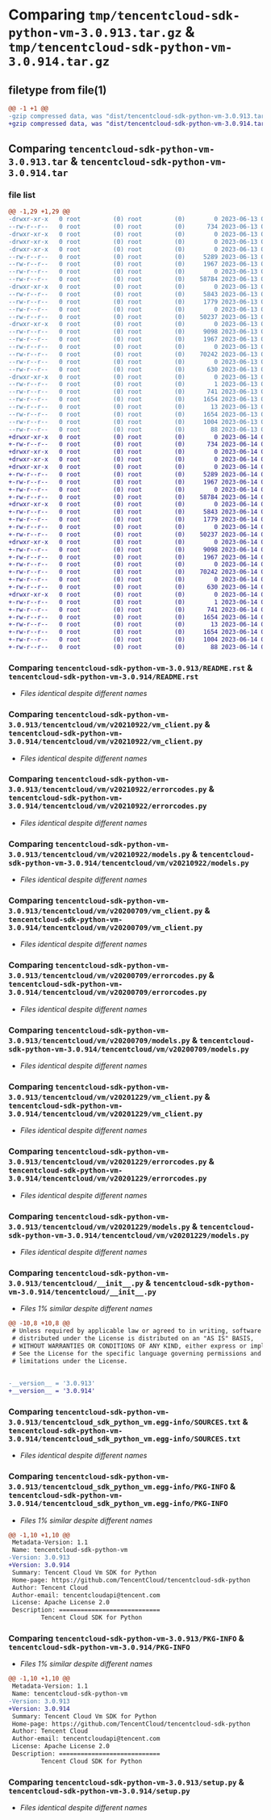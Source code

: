# Comparing `tmp/tencentcloud-sdk-python-vm-3.0.913.tar.gz` & `tmp/tencentcloud-sdk-python-vm-3.0.914.tar.gz`

## filetype from file(1)

```diff
@@ -1 +1 @@
-gzip compressed data, was "dist/tencentcloud-sdk-python-vm-3.0.913.tar", last modified: Tue Jun 13 02:28:49 2023, max compression
+gzip compressed data, was "dist/tencentcloud-sdk-python-vm-3.0.914.tar", last modified: Wed Jun 14 00:38:21 2023, max compression
```

## Comparing `tencentcloud-sdk-python-vm-3.0.913.tar` & `tencentcloud-sdk-python-vm-3.0.914.tar`

### file list

```diff
@@ -1,29 +1,29 @@
-drwxr-xr-x   0 root         (0) root         (0)        0 2023-06-13 02:28:49.000000 tencentcloud-sdk-python-vm-3.0.913/
--rw-r--r--   0 root         (0) root         (0)      734 2023-06-13 02:28:49.000000 tencentcloud-sdk-python-vm-3.0.913/README.rst
-drwxr-xr-x   0 root         (0) root         (0)        0 2023-06-13 02:28:49.000000 tencentcloud-sdk-python-vm-3.0.913/tencentcloud/
-drwxr-xr-x   0 root         (0) root         (0)        0 2023-06-13 02:28:49.000000 tencentcloud-sdk-python-vm-3.0.913/tencentcloud/vm/
-drwxr-xr-x   0 root         (0) root         (0)        0 2023-06-13 02:28:49.000000 tencentcloud-sdk-python-vm-3.0.913/tencentcloud/vm/v20210922/
--rw-r--r--   0 root         (0) root         (0)     5289 2023-06-13 02:28:49.000000 tencentcloud-sdk-python-vm-3.0.913/tencentcloud/vm/v20210922/vm_client.py
--rw-r--r--   0 root         (0) root         (0)     1967 2023-06-13 02:28:49.000000 tencentcloud-sdk-python-vm-3.0.913/tencentcloud/vm/v20210922/errorcodes.py
--rw-r--r--   0 root         (0) root         (0)        0 2023-06-13 02:28:49.000000 tencentcloud-sdk-python-vm-3.0.913/tencentcloud/vm/v20210922/__init__.py
--rw-r--r--   0 root         (0) root         (0)    58784 2023-06-13 02:28:49.000000 tencentcloud-sdk-python-vm-3.0.913/tencentcloud/vm/v20210922/models.py
-drwxr-xr-x   0 root         (0) root         (0)        0 2023-06-13 02:28:49.000000 tencentcloud-sdk-python-vm-3.0.913/tencentcloud/vm/v20200709/
--rw-r--r--   0 root         (0) root         (0)     5843 2023-06-13 02:28:49.000000 tencentcloud-sdk-python-vm-3.0.913/tencentcloud/vm/v20200709/vm_client.py
--rw-r--r--   0 root         (0) root         (0)     1779 2023-06-13 02:28:49.000000 tencentcloud-sdk-python-vm-3.0.913/tencentcloud/vm/v20200709/errorcodes.py
--rw-r--r--   0 root         (0) root         (0)        0 2023-06-13 02:28:49.000000 tencentcloud-sdk-python-vm-3.0.913/tencentcloud/vm/v20200709/__init__.py
--rw-r--r--   0 root         (0) root         (0)    50237 2023-06-13 02:28:49.000000 tencentcloud-sdk-python-vm-3.0.913/tencentcloud/vm/v20200709/models.py
-drwxr-xr-x   0 root         (0) root         (0)        0 2023-06-13 02:28:49.000000 tencentcloud-sdk-python-vm-3.0.913/tencentcloud/vm/v20201229/
--rw-r--r--   0 root         (0) root         (0)     9098 2023-06-13 02:28:49.000000 tencentcloud-sdk-python-vm-3.0.913/tencentcloud/vm/v20201229/vm_client.py
--rw-r--r--   0 root         (0) root         (0)     1967 2023-06-13 02:28:49.000000 tencentcloud-sdk-python-vm-3.0.913/tencentcloud/vm/v20201229/errorcodes.py
--rw-r--r--   0 root         (0) root         (0)        0 2023-06-13 02:28:49.000000 tencentcloud-sdk-python-vm-3.0.913/tencentcloud/vm/v20201229/__init__.py
--rw-r--r--   0 root         (0) root         (0)    70242 2023-06-13 02:28:49.000000 tencentcloud-sdk-python-vm-3.0.913/tencentcloud/vm/v20201229/models.py
--rw-r--r--   0 root         (0) root         (0)        0 2023-06-13 02:28:49.000000 tencentcloud-sdk-python-vm-3.0.913/tencentcloud/vm/__init__.py
--rw-r--r--   0 root         (0) root         (0)      630 2023-06-13 02:28:49.000000 tencentcloud-sdk-python-vm-3.0.913/tencentcloud/__init__.py
-drwxr-xr-x   0 root         (0) root         (0)        0 2023-06-13 02:28:49.000000 tencentcloud-sdk-python-vm-3.0.913/tencentcloud_sdk_python_vm.egg-info/
--rw-r--r--   0 root         (0) root         (0)        1 2023-06-13 02:28:49.000000 tencentcloud-sdk-python-vm-3.0.913/tencentcloud_sdk_python_vm.egg-info/dependency_links.txt
--rw-r--r--   0 root         (0) root         (0)      741 2023-06-13 02:28:49.000000 tencentcloud-sdk-python-vm-3.0.913/tencentcloud_sdk_python_vm.egg-info/SOURCES.txt
--rw-r--r--   0 root         (0) root         (0)     1654 2023-06-13 02:28:49.000000 tencentcloud-sdk-python-vm-3.0.913/tencentcloud_sdk_python_vm.egg-info/PKG-INFO
--rw-r--r--   0 root         (0) root         (0)       13 2023-06-13 02:28:49.000000 tencentcloud-sdk-python-vm-3.0.913/tencentcloud_sdk_python_vm.egg-info/top_level.txt
--rw-r--r--   0 root         (0) root         (0)     1654 2023-06-13 02:28:49.000000 tencentcloud-sdk-python-vm-3.0.913/PKG-INFO
--rw-r--r--   0 root         (0) root         (0)     1004 2023-06-13 02:28:49.000000 tencentcloud-sdk-python-vm-3.0.913/setup.py
--rw-r--r--   0 root         (0) root         (0)       88 2023-06-13 02:28:49.000000 tencentcloud-sdk-python-vm-3.0.913/setup.cfg
+drwxr-xr-x   0 root         (0) root         (0)        0 2023-06-14 00:38:21.000000 tencentcloud-sdk-python-vm-3.0.914/
+-rw-r--r--   0 root         (0) root         (0)      734 2023-06-14 00:38:21.000000 tencentcloud-sdk-python-vm-3.0.914/README.rst
+drwxr-xr-x   0 root         (0) root         (0)        0 2023-06-14 00:38:21.000000 tencentcloud-sdk-python-vm-3.0.914/tencentcloud/
+drwxr-xr-x   0 root         (0) root         (0)        0 2023-06-14 00:38:21.000000 tencentcloud-sdk-python-vm-3.0.914/tencentcloud/vm/
+drwxr-xr-x   0 root         (0) root         (0)        0 2023-06-14 00:38:21.000000 tencentcloud-sdk-python-vm-3.0.914/tencentcloud/vm/v20210922/
+-rw-r--r--   0 root         (0) root         (0)     5289 2023-06-14 00:38:21.000000 tencentcloud-sdk-python-vm-3.0.914/tencentcloud/vm/v20210922/vm_client.py
+-rw-r--r--   0 root         (0) root         (0)     1967 2023-06-14 00:38:21.000000 tencentcloud-sdk-python-vm-3.0.914/tencentcloud/vm/v20210922/errorcodes.py
+-rw-r--r--   0 root         (0) root         (0)        0 2023-06-14 00:38:21.000000 tencentcloud-sdk-python-vm-3.0.914/tencentcloud/vm/v20210922/__init__.py
+-rw-r--r--   0 root         (0) root         (0)    58784 2023-06-14 00:38:21.000000 tencentcloud-sdk-python-vm-3.0.914/tencentcloud/vm/v20210922/models.py
+drwxr-xr-x   0 root         (0) root         (0)        0 2023-06-14 00:38:21.000000 tencentcloud-sdk-python-vm-3.0.914/tencentcloud/vm/v20200709/
+-rw-r--r--   0 root         (0) root         (0)     5843 2023-06-14 00:38:21.000000 tencentcloud-sdk-python-vm-3.0.914/tencentcloud/vm/v20200709/vm_client.py
+-rw-r--r--   0 root         (0) root         (0)     1779 2023-06-14 00:38:21.000000 tencentcloud-sdk-python-vm-3.0.914/tencentcloud/vm/v20200709/errorcodes.py
+-rw-r--r--   0 root         (0) root         (0)        0 2023-06-14 00:38:21.000000 tencentcloud-sdk-python-vm-3.0.914/tencentcloud/vm/v20200709/__init__.py
+-rw-r--r--   0 root         (0) root         (0)    50237 2023-06-14 00:38:21.000000 tencentcloud-sdk-python-vm-3.0.914/tencentcloud/vm/v20200709/models.py
+drwxr-xr-x   0 root         (0) root         (0)        0 2023-06-14 00:38:21.000000 tencentcloud-sdk-python-vm-3.0.914/tencentcloud/vm/v20201229/
+-rw-r--r--   0 root         (0) root         (0)     9098 2023-06-14 00:38:21.000000 tencentcloud-sdk-python-vm-3.0.914/tencentcloud/vm/v20201229/vm_client.py
+-rw-r--r--   0 root         (0) root         (0)     1967 2023-06-14 00:38:21.000000 tencentcloud-sdk-python-vm-3.0.914/tencentcloud/vm/v20201229/errorcodes.py
+-rw-r--r--   0 root         (0) root         (0)        0 2023-06-14 00:38:21.000000 tencentcloud-sdk-python-vm-3.0.914/tencentcloud/vm/v20201229/__init__.py
+-rw-r--r--   0 root         (0) root         (0)    70242 2023-06-14 00:38:21.000000 tencentcloud-sdk-python-vm-3.0.914/tencentcloud/vm/v20201229/models.py
+-rw-r--r--   0 root         (0) root         (0)        0 2023-06-14 00:38:21.000000 tencentcloud-sdk-python-vm-3.0.914/tencentcloud/vm/__init__.py
+-rw-r--r--   0 root         (0) root         (0)      630 2023-06-14 00:38:21.000000 tencentcloud-sdk-python-vm-3.0.914/tencentcloud/__init__.py
+drwxr-xr-x   0 root         (0) root         (0)        0 2023-06-14 00:38:21.000000 tencentcloud-sdk-python-vm-3.0.914/tencentcloud_sdk_python_vm.egg-info/
+-rw-r--r--   0 root         (0) root         (0)        1 2023-06-14 00:38:21.000000 tencentcloud-sdk-python-vm-3.0.914/tencentcloud_sdk_python_vm.egg-info/dependency_links.txt
+-rw-r--r--   0 root         (0) root         (0)      741 2023-06-14 00:38:21.000000 tencentcloud-sdk-python-vm-3.0.914/tencentcloud_sdk_python_vm.egg-info/SOURCES.txt
+-rw-r--r--   0 root         (0) root         (0)     1654 2023-06-14 00:38:21.000000 tencentcloud-sdk-python-vm-3.0.914/tencentcloud_sdk_python_vm.egg-info/PKG-INFO
+-rw-r--r--   0 root         (0) root         (0)       13 2023-06-14 00:38:21.000000 tencentcloud-sdk-python-vm-3.0.914/tencentcloud_sdk_python_vm.egg-info/top_level.txt
+-rw-r--r--   0 root         (0) root         (0)     1654 2023-06-14 00:38:21.000000 tencentcloud-sdk-python-vm-3.0.914/PKG-INFO
+-rw-r--r--   0 root         (0) root         (0)     1004 2023-06-14 00:38:21.000000 tencentcloud-sdk-python-vm-3.0.914/setup.py
+-rw-r--r--   0 root         (0) root         (0)       88 2023-06-14 00:38:21.000000 tencentcloud-sdk-python-vm-3.0.914/setup.cfg
```

### Comparing `tencentcloud-sdk-python-vm-3.0.913/README.rst` & `tencentcloud-sdk-python-vm-3.0.914/README.rst`

 * *Files identical despite different names*

### Comparing `tencentcloud-sdk-python-vm-3.0.913/tencentcloud/vm/v20210922/vm_client.py` & `tencentcloud-sdk-python-vm-3.0.914/tencentcloud/vm/v20210922/vm_client.py`

 * *Files identical despite different names*

### Comparing `tencentcloud-sdk-python-vm-3.0.913/tencentcloud/vm/v20210922/errorcodes.py` & `tencentcloud-sdk-python-vm-3.0.914/tencentcloud/vm/v20210922/errorcodes.py`

 * *Files identical despite different names*

### Comparing `tencentcloud-sdk-python-vm-3.0.913/tencentcloud/vm/v20210922/models.py` & `tencentcloud-sdk-python-vm-3.0.914/tencentcloud/vm/v20210922/models.py`

 * *Files identical despite different names*

### Comparing `tencentcloud-sdk-python-vm-3.0.913/tencentcloud/vm/v20200709/vm_client.py` & `tencentcloud-sdk-python-vm-3.0.914/tencentcloud/vm/v20200709/vm_client.py`

 * *Files identical despite different names*

### Comparing `tencentcloud-sdk-python-vm-3.0.913/tencentcloud/vm/v20200709/errorcodes.py` & `tencentcloud-sdk-python-vm-3.0.914/tencentcloud/vm/v20200709/errorcodes.py`

 * *Files identical despite different names*

### Comparing `tencentcloud-sdk-python-vm-3.0.913/tencentcloud/vm/v20200709/models.py` & `tencentcloud-sdk-python-vm-3.0.914/tencentcloud/vm/v20200709/models.py`

 * *Files identical despite different names*

### Comparing `tencentcloud-sdk-python-vm-3.0.913/tencentcloud/vm/v20201229/vm_client.py` & `tencentcloud-sdk-python-vm-3.0.914/tencentcloud/vm/v20201229/vm_client.py`

 * *Files identical despite different names*

### Comparing `tencentcloud-sdk-python-vm-3.0.913/tencentcloud/vm/v20201229/errorcodes.py` & `tencentcloud-sdk-python-vm-3.0.914/tencentcloud/vm/v20201229/errorcodes.py`

 * *Files identical despite different names*

### Comparing `tencentcloud-sdk-python-vm-3.0.913/tencentcloud/vm/v20201229/models.py` & `tencentcloud-sdk-python-vm-3.0.914/tencentcloud/vm/v20201229/models.py`

 * *Files identical despite different names*

### Comparing `tencentcloud-sdk-python-vm-3.0.913/tencentcloud/__init__.py` & `tencentcloud-sdk-python-vm-3.0.914/tencentcloud/__init__.py`

 * *Files 1% similar despite different names*

```diff
@@ -10,8 +10,8 @@
 # Unless required by applicable law or agreed to in writing, software
 # distributed under the License is distributed on an "AS IS" BASIS,
 # WITHOUT WARRANTIES OR CONDITIONS OF ANY KIND, either express or implied.
 # See the License for the specific language governing permissions and
 # limitations under the License.
 
 
-__version__ = '3.0.913'
+__version__ = '3.0.914'
```

### Comparing `tencentcloud-sdk-python-vm-3.0.913/tencentcloud_sdk_python_vm.egg-info/SOURCES.txt` & `tencentcloud-sdk-python-vm-3.0.914/tencentcloud_sdk_python_vm.egg-info/SOURCES.txt`

 * *Files identical despite different names*

### Comparing `tencentcloud-sdk-python-vm-3.0.913/tencentcloud_sdk_python_vm.egg-info/PKG-INFO` & `tencentcloud-sdk-python-vm-3.0.914/tencentcloud_sdk_python_vm.egg-info/PKG-INFO`

 * *Files 1% similar despite different names*

```diff
@@ -1,10 +1,10 @@
 Metadata-Version: 1.1
 Name: tencentcloud-sdk-python-vm
-Version: 3.0.913
+Version: 3.0.914
 Summary: Tencent Cloud Vm SDK for Python
 Home-page: https://github.com/TencentCloud/tencentcloud-sdk-python
 Author: Tencent Cloud
 Author-email: tencentcloudapi@tencent.com
 License: Apache License 2.0
 Description: ============================
         Tencent Cloud SDK for Python
```

### Comparing `tencentcloud-sdk-python-vm-3.0.913/PKG-INFO` & `tencentcloud-sdk-python-vm-3.0.914/PKG-INFO`

 * *Files 1% similar despite different names*

```diff
@@ -1,10 +1,10 @@
 Metadata-Version: 1.1
 Name: tencentcloud-sdk-python-vm
-Version: 3.0.913
+Version: 3.0.914
 Summary: Tencent Cloud Vm SDK for Python
 Home-page: https://github.com/TencentCloud/tencentcloud-sdk-python
 Author: Tencent Cloud
 Author-email: tencentcloudapi@tencent.com
 License: Apache License 2.0
 Description: ============================
         Tencent Cloud SDK for Python
```

### Comparing `tencentcloud-sdk-python-vm-3.0.913/setup.py` & `tencentcloud-sdk-python-vm-3.0.914/setup.py`

 * *Files identical despite different names*

